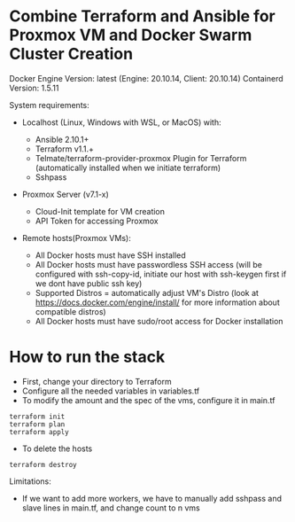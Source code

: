 # Combine Terraform and Ansible for Proxmox VM and Docker Swarm Cluster Creation


Docker Engine Version: latest (Engine: 20.10.14, Client: 20.10.14)
Containerd Version: 1.5.11

System requirements:
- Localhost (Linux, Windows with WSL, or MacOS) with:
  - Ansible 2.10.1+
  - Terraform v1.1.+
  - Telmate/terraform-provider-proxmox Plugin for Terraform (automatically installed when we initiate terraform)
  - Sshpass 

- Proxmox Server (v7.1-x)
  - Cloud-Init template for VM creation
  - API Token for accessing Proxmox

- Remote hosts(Proxmox VMs):
  - All Docker hosts must have SSH installed
  - All Docker hosts must have passwordless SSH access (will be configured with ssh-copy-id, initiate our host with ssh-keygen first if we dont have public ssh key)
  - Supported Distros = automatically adjust VM's Distro (look at https://docs.docker.com/engine/install/ for more information about compatible distros)
  - All Docker hosts must have sudo/root access for Docker installation

# How to run the stack
- First, change your directory to Terraform
- Configure all the needed variables in variables.tf
- To modify the amount and the spec of the vms, configure it in main.tf

```
terraform init
terraform plan
terraform apply
```
- To delete the hosts
```
terraform destroy
```

Limitations:
 - If we want to add more workers, we have to manually add sshpass and slave lines in main.tf, and change count to n vms
